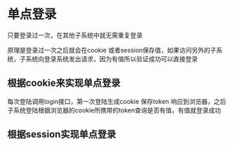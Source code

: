 # 单点登录
只要登录过一次，在其他子系统中就无需重复登录

原理是登录过一次之后就会在cookie 或者session保存值，如果访问另外的子系统，子系统向登录系统发出请求，因为有值所以验证成功可以直接登录

## 根据cookie来实现单点登录
每次登陆调用login接口，第一次登陆生成cookie 保存token
响应到浏览器，之后子系统登陆根据浏览器的cookie所携带的token查询是否有值，有值就登录成功

## 根据session实现单点登录